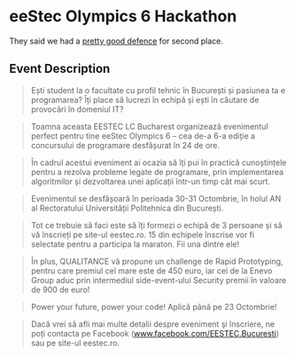 # eeStec Olympics 6 Hackathon

They said we had a [pretty good defence](https://www.facebook.com/stancu.florin23/videos/1049374015095052) for second place.


## Event Description

> Ești student la o facultate cu profil tehnic în București și pasiunea ta e programarea? Îți place să lucrezi în echipă și ești în căutare de provocări în domeniul IT?

> Toamna aceasta EESTEC LC Bucharest organizează evenimentul perfect pentru tine eeStec Olympics 6 – cea de-a 6-a ediție a concursului de programare desfășurat în 24 de ore.

> În cadrul acestui eveniment ai ocazia să îți pui în practică cunoștințele pentru a rezolva probleme legate de programare, prin implementarea algoritmilor și dezvoltarea unei aplicații într-un timp cât mai scurt.

> Evenimentul se desfășoară în perioada 30-31 Octombrie, în holul AN al Rectoratului Universității Politehnica din București.

> Tot ce trebuie să faci este să îți formezi o echipă de 3 persoane și să vă înscrieți pe site-ul eestec.ro. 15 din echipele înscrise vor fi selectate pentru a participa la maraton. Fii una dintre ele!

> În plus, QUALITANCE vă propune un challenge de Rapid Prototyping, pentru care premiul cel mare este de 450 euro, iar cei de la Enevo Group aduc prin intermediul side-event-ului Security premii în valoare de 900 de euro!

> Power your future, power your code! Aplică până pe 23 Octombrie!

> Dacă vrei să afli mai multe detalii despre eveniment şi înscriere, ne poți contacta pe Facebook (www.facebook.com/EESTEC.Bucuresti) sau pe site-ul eestec.ro.
